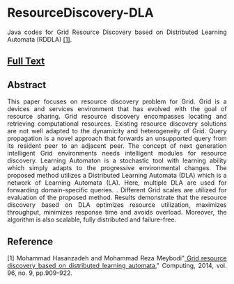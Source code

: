 # ResourceDiscovery-DLA
<p align="justify"> Java codes for Grid Resource Discovery based on Distributed Learning Automata (RDDLA) <a href="http://link.springer.com/chapter/10.1007/978-3-319-10849-0_27"  target="_blank">[1]</a>. </p>
<h2><a href="http://cld.persiangig.com/download/VZKxlxvI5d/SPRINGER-RDDLA-2014.pdf/dl" target="_blank">Full Text</a></h2>
<h2><a id="abstract" class="anchor" href="#abstract" aria-hidden="true"><span class="octicon octicon-link"></span></a>Abstract</h2>

<p align="justify"> This paper focuses on resource discovery problem for Grid. Grid is a devices and services environment that has evolved with the goal of resource sharing. Grid resource discovery encompasses locating and retrieving computational resources. Existing resource discovery solutions are not well adapted to the dynamicity and heterogeneity of Grid. Query propagation is a novel approach that forwards an unsupported query from its resident peer to an adjacent peer. The concept of next generation intelligent Grid environments needs intelligent modules for resource discovery. Learning Automaton is a stochastic tool with learning ability which simply adapts to the progressive environmental changes. The proposed method utilizes a Distributed Learning Automata (DLA) which is a network of Learning Automata (LA). Here, multiple DLA are used for forwarding domain-specific queries. . Different Grid scales are utilized for evaluation of the proposed method. Results demonstrate that the resource discovery based on DLA optimizes resource utilization, maximizes throughput, minimizes response time and avoids overload. Moreover, the algorithm is also scalable, fully distributed and failure-free. </p>

<h2><a id="reference" class="anchor" href="#reference" aria-hidden="true"><span class="octicon octicon-link"></span></a>Reference</h2>


<p align="justify"> [1] Mohammad Hasanzadeh and Mohammad Reza Meybodi"<a href="http://link.springer.com/article/10.1007/s00607-013-0337-x"  target="_blank"> Grid resource discovery based on distributed learning automata</a>," Computing, 2014, vol. 96, no. 9, pp.909-922.</p>


